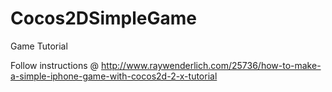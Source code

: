 Cocos2DSimpleGame
=================

Game Tutorial

Follow instructions @ http://www.raywenderlich.com/25736/how-to-make-a-simple-iphone-game-with-cocos2d-2-x-tutorial
